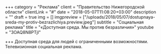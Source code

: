 +++
category = "Реклама"
client = "Правительство Нижегородской области"
clientLink = "#"
date = "2018-05-07T11:08:20+03:00"
description = ""
draft = true
img = []
imgpreview = ["/uploads/2018/05/07/dostupnaya-sreda-my-protiv-bezrazlichiya.preview.jpeg"]
subtitle = "Социальная реклама"
title = "«Доступная среда. Мы против безразличия»"
youtube = "3OAQ8N8PTjI"

+++
Доступная среда для людей с ограниченными возможностями. Телевизионная социальная реклама.  
